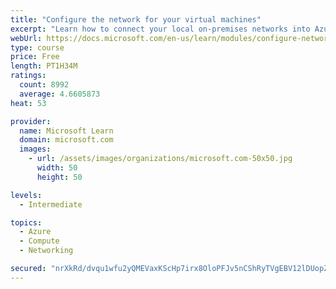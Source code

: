 ```yaml
---
title: "Configure the network for your virtual machines"
excerpt: "Learn how to connect your local on-premises networks into Azure using virtual networks, VPN gateways, and Azure ExpressRoute."
webUrl: https://docs.microsoft.com/en-us/learn/modules/configure-network-for-azure-virtual-machines/
type: course
price: Free
length: PT1H34M
ratings:
  count: 8992
  average: 4.6605873
heat: 53

provider:
  name: Microsoft Learn
  domain: microsoft.com
  images:
    - url: /assets/images/organizations/microsoft.com-50x50.jpg
      width: 50
      height: 50

levels:
  - Intermediate

topics:
  - Azure
  - Compute
  - Networking

secured: "nrXkRd/dvqu1wfu2yQMEVaxKScHp7irx8OloPFJv5nCShRyTVgEBV12lDUopZNU5PVVidWUvuPQOLJHOXp0V3gKI9lq7uwjnd2JTbo0QLd7APdgY/jmPDFrWwch6xob5wMhoC3Tn+Wdv5yQXwxP42030EfDa1VsiqdtjPklJXCMTc7x4v89sQcMqU+Jr9qvFhm3YplJDEbQooF8o7TU5xWTuUhYrNFtTq0wOi0QDTmCGYGA/i+H+gtk1j7iEU6maVXQ3I5KnlOsS4e0c7z3i7x7KF+8BkOOV/+nVxd8Ebc0TdgXyF3o1PNXgZYKNDi7KR/Ssfcj9rKwsv0P9Y20gMmelNlReZmV3lBLPYdZepF3XsFRN/5HyUCBesZLo+5SceV/m3sG6IdHCO0LkzzurfcJRUYyipRO+GVy3AvAj2rI=;WUqg+n5Ch5qeL4oqcBjswQ=="
---
```


